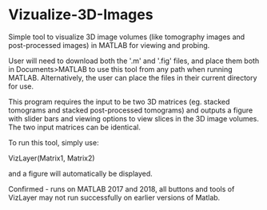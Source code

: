 # Vizualize-3D-Images
Simple tool to visualize 3D image volumes (like tomography images and post-processed images) in MATLAB for viewing and probing.

User will need to download both the '.m' and '.fig' files, and place them both in Documents>MATLAB to use this tool from any path when running MATLAB. Alternatively, the user can place the files in their current directory for use.

This program requires the input to be two 3D matrices (eg. stacked tomograms and stacked post-processed tomograms) and outputs a figure with slider bars and viewing options to view slices in the 3D image volumes. The two input matrices can be identical.

To run this tool, simply use:

  VizLayer(Matrix1, Matrix2)

and a figure will automatically be displayed.

Confirmed - runs on MATLAB 2017 and 2018, all buttons and tools of VizLayer may not run successfully on earlier versions of Matlab.
